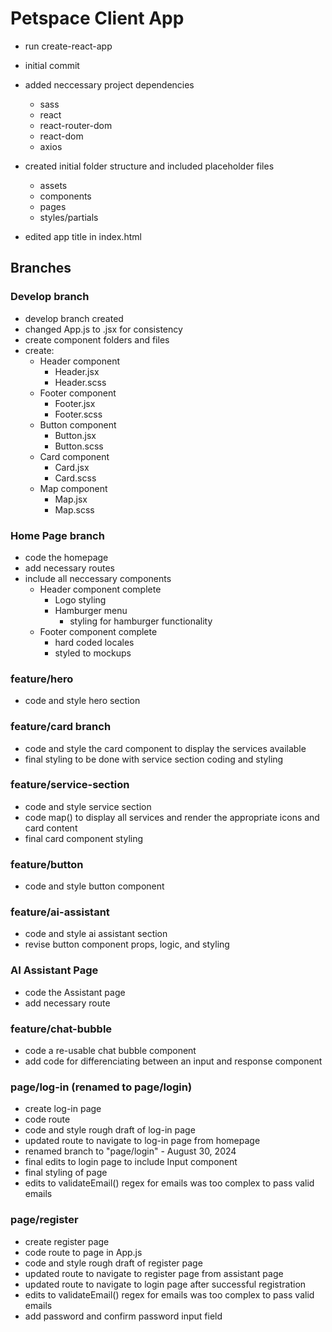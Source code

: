 # Petspace Client App

- run create-react-app
- initial commit
- added neccessary project dependencies
  - sass
  - react
  - react-router-dom
  - react-dom
  - axios

- created initial folder structure and included placeholder files
  - assets
  - components
  - pages
  - styles/partials

- edited app title in index.html

## Branches
### Develop branch
- develop branch created
- changed App.js to .jsx for consistency
- create component folders and files
- create:
  - Header component
    - Header.jsx
    - Header.scss
  - Footer component
    - Footer.jsx
    - Footer.scss
  - Button component
    - Button.jsx
    - Button.scss
  - Card component
    - Card.jsx
    - Card.scss
  - Map component
    - Map.jsx
    - Map.scss

### Home Page branch
- code the homepage
- add necessary routes
- include all neccessary components
  - Header component complete
    - Logo styling
    - Hamburger menu
      - styling for hamburger functionality
  - Footer component complete
    - hard coded locales
    - styled to mockups

### feature/hero
- code and style hero section

### feature/card branch
- code and style the card component to display the services available
- final styling to be done with service section coding and styling

### feature/service-section
- code and style service section
- code map() to display all services and render the appropriate icons and card content
- final card component styling

### feature/button
- code and style button component

### feature/ai-assistant
- code and style ai assistant section
- revise button component props, logic, and styling

### AI Assistant Page
- code the Assistant page
- add necessary route

### feature/chat-bubble
- code a re-usable chat bubble component
- add code for differenciating between an input and response component

### page/log-in (renamed to page/login)
- create log-in page
- code route
- code and style rough draft of log-in page
- updated route to navigate to log-in page from homepage
- renamed branch to "page/login" - August 30, 2024
- final edits to login page to include Input component
- final styling of page
- edits to validateEmail() regex for emails was too complex to pass valid emails

### page/register
- create register page
- code route to page in App.js
- code and style rough draft of register page
- updated route to navigate to register page from assistant page
- updated route to navigate to login page after successful registration
- edits to validateEmail() regex for emails was too complex to pass valid emails
- add password and confirm password input field